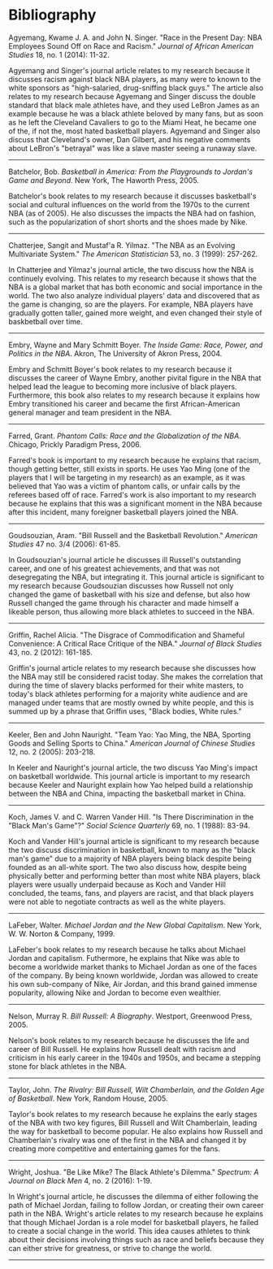 # Bibliography

Agyemang, Kwame J. A. and John N. Singer. "Race in the Present Day: NBA Employees Sound Off on Race and Racism." *Journal of African American Studies* 18, no. 1 (2014): 11-32.

Agyemang and Singer's journal article relates to my research because it discusses racism against black NBA players, as many were to known to the white sponsors as "high-salaried, drug-sniffing black guys." The article also relates to my research because Agyemang and Singer discuss the double standard that black male athletes have, and they used LeBron James as an example because he was a black athlete beloved by many fans, but as soon as he left the Cleveland Cavaliers to go to the Miami Heat, he became one of the, if not the, most hated basketball players. Agyemand and Singer also discuss that Cleveland's owner, Dan Gilbert, and his negative comments about LeBron's "betrayal" was like a slave master seeing a runaway slave.

---

Batchelor, Bob. *Basketball in America: From the Playgrounds to Jordan's Game and Beyond*. New York, The Haworth Press, 2005.

Batchelor's book relates to my research because it discusses basketball's social and cultural influences on the world from the 1970s to the current NBA (as of 2005). He also discusses the impacts the NBA had on fashion, such as the popularization of short shorts and the shoes made by Nike.

---

Chatterjee, Sangit and Mustaf'a R. Yilmaz. "The NBA as an Evolving Multivariate System." *The American Statistician* 53, no. 3 (1999): 257-262.

In Chatterjee and Yilmaz's journal article, the two discuss how the NBA is continuely evolving. This relates to my research because it shows that the NBA is a global market that has both economic and social importance in the world. The two also analyze individual players' data and discovered that as the game is changing, so are the players. For example, NBA players have gradually gotten taller, gained more weight, and even changed their style of baskbetball over time.

---

Embry, Wayne and Mary Schmitt Boyer. *The Inside Game: Race, Power, and Politics in the NBA*. Akron, The University of Akron Press, 2004.

Embry and Schmitt Boyer's book relates to my research because it discusses the career of Wayne Embry, another pivital figure in the NBA that helped lead the league to becoming more inclusive of black players. Furthermore, this book also relates to my research because it explains how Embry transitioned his career and became the first African-American general manager and team president in the NBA.

---

Farred, Grant. *Phantom Calls: Race and the Globalization of the NBA*. Chicago, Prickly Paradigm Press, 2006.

Farred's book is important to my research because he explains that racism, though getting better, still exists in sports. He uses Yao Ming (one of the players that I will be targeting in my research) as an example, as it was believed that Yao was a victim of phantom calls, or unfair calls by the referees based off of race. Farred's work is also important to my research because he explains that this was a significant moment in the NBA because after this incident, many foreigner basketball players joined the NBA.

---

Goudsouzian, Aram. "Bill Russell and the Basketball Revolution." *American Studies* 47 no. 3/4 (2006): 61-85.

In Goudsouzian's journal article he discusses ill Russell's outstanding career, and one of his greatest achievements, and that was not desegregating the NBA, but integrating it. This journal article is significant to my research because Goudsouzian discusses how Russell not only changed the game of basketball with his size and defense, but also how Russell changed the game through his character and made himself a likeable person, thus allowing more black athletes to succeed in the NBA.

---

Griffin, Rachel Alicia. "The Disgrace of Commodification and Shameful Convenience: A Critical Race Critique of the NBA." *Journal of Black Studies* 43, no. 2 (2012): 161-185.

Griffin's journal article relates to my research because she discusses how the NBA may still be considered racist today. She makes the correlation that during the time of slavery blacks performed for their white masters, to today's black athletes performing for a majority white audience and are managed under teams that are mostly owned by white people, and this is summed up by a phrase that Griffin uses, "Black bodies, White rules."

---

Keeler, Ben and John Nauright. "Team Yao: Yao Ming, the NBA, Sporting Goods and Selling Sports to China." *American Journal of Chinese Studies* 12, no. 2 (2005): 203-218.

In Keeler and Nauright's journal article, the two discuss Yao Ming's impact on basketball worldwide. This journal article is important to my research because Keeler and Nauright explain how Yao helped build a relationship between the NBA and China, impacting the basketball market in China.

---

Koch, James V. and C. Warren Vander Hill. "Is There Discrimination in the "Black Man's Game"?" *Social Science Quarterly* 69, no. 1 (1988): 83-94.

Koch and Vander Hill's journal article is significant to my research because the two discuss discrimination in basketball, known to many as the "black man's game" due to a majority of NBA players being black despite being founded as an all-white sport. The two also discuss how, despite being physically better and performing better than most white NBA players, black players were usually underpaid because as Koch and Vander Hill concluded, the teams, fans, and players are racist, and that black players were not able to negotiate contracts as well as the white players.

---

LaFeber, Walter. *Michael Jordan and the New Global Capitalism*. New York, W. W. Norton & Company, 1999.

LaFeber's book relates to my research because he talks about Michael Jordan and capitalism. Futhermore, he explains that Nike was able to become a worldwide market thanks to Michael Jordan as one of the faces of the company. By being known worldwide, Jordan was allowed to create his own sub-company of Nike, Air Jordan, and this brand gained immense popularity, allowing Nike and Jordan to become even wealthier.

---

Nelson, Murray R. *Bill Russell: A Biography*. Westport, Greenwood Press, 2005.

Nelson's book relates to my research because he discusses the life and career of Bill Russell. He explains how Russell dealt with racism and criticism in his early career in the 1940s and 1950s, and became a stepping stone for black athletes in the NBA.

---

Taylor, John. *The Rivalry: Bill Russell, Wilt Chamberlain, and the Golden Age of Basketball*. New York, Random House, 2005.

Taylor's book relates to my research because he explains the early stages of the NBA with two key figures, Bill Russell and Wilt Chamberlain, leading the way for basketball to become popular. He also explains how Russell and Chamberlain's rivalry was one of the first in the NBA and changed it by creating more competitive and entertaining games for the fans.

---

Wright, Joshua. "Be Like Mike? The Black Athlete's Dilemma." *Spectrum: A Journal on Black Men* 4, no. 2 (2016): 1-19.

In Wright's journal article, he discusses the dilemma of either following the path of Michael Jordan, failing to follow Jordan, or creating their own career path in the NBA. Wright's article relates to my research because he explains that though Michael Jordan is a role model for basketball players, he failed to create a social change in the world. This idea causes athletes to think about their decisions involving things such as race and beliefs because they can either strive for greatness, or strive to change the world.

---
